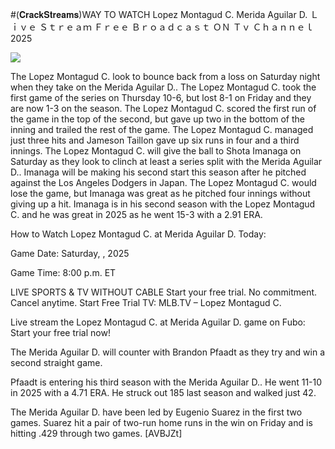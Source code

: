 #(𝐂𝐫𝐚𝐜𝐤𝐒𝐭𝐫𝐞𝐚𝐦𝐬)WAY TO WATCH Lopez Montagud C. Merida Aguilar D. Ｌｉｖｅ Ｓｔｒｅａｍ Ｆｒｅｅ Ｂｒｏａｄｃａｓｔ ＯＮ Ｔｖ Ｃｈａｎｎｅｌ  2025  
  
  
[![](https://i.imgur.com/qSNzIqt.png)](https://movie.rssnews.media/wtrPOYKsT.php)  
  
The Lopez Montagud C. look to bounce back from a loss on Saturday night when they take on the Merida Aguilar D.. The Lopez Montagud C. took the first game of the series on Thursday 10-6, but lost 8-1 on Friday and they are now 1-3 on the season. The Lopez Montagud C. scored the first run of the game in the top of the second, but gave up two in the bottom of the inning and trailed the rest of the game. The Lopez Montagud C. managed just three hits and Jameson Taillon gave up six runs in four and a third innings. The Lopez Montagud C. will give the ball to Shota Imanaga on Saturday as they look to clinch at least a series split with the Merida Aguilar D.. Imanaga will be making his second start this season after he pitched against the Los Angeles Dodgers in Japan. The Lopez Montagud C. would lose the game, but Imanaga was great as he pitched four innings without giving up a hit. Imanaga is in his second season with the Lopez Montagud C. and he was great in 2025 as he went 15-3 with a 2.91 ERA.

How to Watch Lopez Montagud C. at Merida Aguilar D. Today:

Game Date: Saturday, , 2025

Game Time: 8:00 p.m. ET

LIVE SPORTS & TV WITHOUT CABLE
Start your free trial. No commitment. Cancel anytime.
Start Free Trial
TV: MLB.TV – Lopez Montagud C.

Live stream the Lopez Montagud C. at Merida Aguilar D. game on Fubo: Start your free trial now!

The Merida Aguilar D. will counter with Brandon Pfaadt as they try and win a second straight game.

Pfaadt is entering his third season with the Merida Aguilar D.. He went 11-10 in 2025 with a 4.71 ERA. He struck out 185 last season and walked just 42.

The Merida Aguilar D. have been led by Eugenio Suarez in the first two games. Suarez hit a pair of two-run home runs in the win on Friday and is hitting .429 through two games. [AVBJZt]